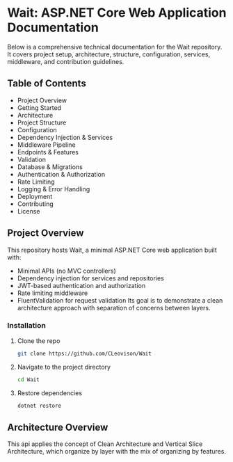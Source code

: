 # Wait: ASP.NET Core Web Application Documentation
Below is a comprehensive technical documentation for the Wait repository. It covers project setup, architecture, structure, configuration, services, middleware, and contribution guidelines.


## Table of Contents


- Project Overview
- Getting Started
- Architecture
- Project Structure
- Configuration
- Dependency Injection & Services
- Middleware Pipeline
- Endpoints & Features
- Validation
- Database & Migrations
- Authentication & Authorization
- Rate Limiting
- Logging & Error Handling
- Deployment
- Contributing
- License


## Project Overview
This repository hosts Wait, a minimal ASP.NET Core web application built with:
- Minimal APIs (no MVC controllers)
- Dependency injection for services and repositories
- JWT-based authentication and authorization
- Rate limiting middleware
- FluentValidation for request validation
Its goal is to demonstrate a clean architecture approach with separation of concerns between layers.

### Installation

1. Clone the repo
   ```sh
   git clone https://github.com/CLeovison/Wait
   ```
2. Navigate to the project directory
   ```sh
   cd Wait
   ```
3. Restore dependencies
   ```sh
   dotnet restore
   ```
## Architecture Overview

This api applies the concept of Clean Architecture and Vertical Slice Architecture, which organize by layer with the mix of organizing by features.